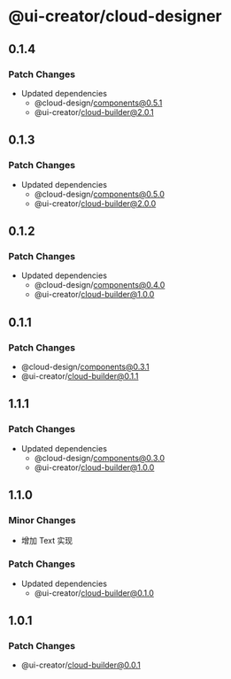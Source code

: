 # @ui-creator/cloud-designer

## 0.1.4

### Patch Changes

- Updated dependencies
  - @cloud-design/components@0.5.1
  - @ui-creator/cloud-builder@2.0.1

## 0.1.3

### Patch Changes

- Updated dependencies
  - @cloud-design/components@0.5.0
  - @ui-creator/cloud-builder@2.0.0

## 0.1.2

### Patch Changes

- Updated dependencies
  - @cloud-design/components@0.4.0
  - @ui-creator/cloud-builder@1.0.0

## 0.1.1

### Patch Changes

- @cloud-design/components@0.3.1
- @ui-creator/cloud-builder@0.1.1

## 1.1.1

### Patch Changes

- Updated dependencies
  - @cloud-design/components@0.3.0
  - @ui-creator/cloud-builder@1.0.0

## 1.1.0

### Minor Changes

- 增加 Text 实现

### Patch Changes

- Updated dependencies
  - @ui-creator/cloud-builder@0.1.0

## 1.0.1

### Patch Changes

- @ui-creator/cloud-builder@0.0.1
